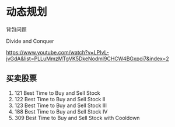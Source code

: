 # 动态规划

背包问题

Divide and Conquer

https://www.youtube.com/watch?v=LPIvL-jvGdA&list=PLLuMmzMTgVK5DkeNodml9CHCW4BGxpci7&index=2

## 买卖股票

1. 121 Best Time to Buy and Sell Stock
1. 122 Best Time to Buy and Sell Stock II
1. 123 Best Time to Buy and Sell Stock III
1. 188 Best Time to Buy and Sell Stock IV
1. 309 Best Time to Buy and Sell Stock with Cooldown
